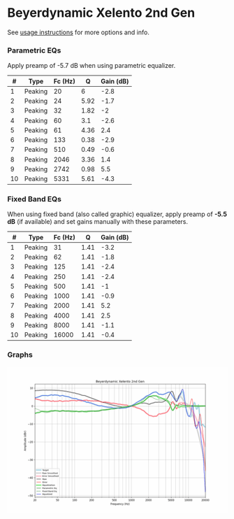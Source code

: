 # Beyerdynamic Xelento 2nd Gen
See [usage instructions](https://github.com/jaakkopasanen/AutoEq#usage) for more options and info.

### Parametric EQs
Apply preamp of -5.7 dB when using parametric equalizer.

|   # | Type    |   Fc (Hz) |    Q |   Gain (dB) |
|-----|---------|-----------|------|-------------|
|   1 | Peaking |        20 | 6    |        -2.8 |
|   2 | Peaking |        24 | 5.92 |        -1.7 |
|   3 | Peaking |        32 | 1.82 |        -2   |
|   4 | Peaking |        60 | 3.1  |        -2.6 |
|   5 | Peaking |        61 | 4.36 |         2.4 |
|   6 | Peaking |       133 | 0.38 |        -2.9 |
|   7 | Peaking |       510 | 0.49 |        -0.6 |
|   8 | Peaking |      2046 | 3.36 |         1.4 |
|   9 | Peaking |      2742 | 0.98 |         5.5 |
|  10 | Peaking |      5331 | 5.61 |        -4.3 |

### Fixed Band EQs
When using fixed band (also called graphic) equalizer, apply preamp of **-5.5 dB** (if available) and set gains manually with these parameters.

|   # | Type    |   Fc (Hz) |    Q |   Gain (dB) |
|-----|---------|-----------|------|-------------|
|   1 | Peaking |        31 | 1.41 |        -3.2 |
|   2 | Peaking |        62 | 1.41 |        -1.8 |
|   3 | Peaking |       125 | 1.41 |        -2.4 |
|   4 | Peaking |       250 | 1.41 |        -2.4 |
|   5 | Peaking |       500 | 1.41 |        -1   |
|   6 | Peaking |      1000 | 1.41 |        -0.9 |
|   7 | Peaking |      2000 | 1.41 |         5.2 |
|   8 | Peaking |      4000 | 1.41 |         2.5 |
|   9 | Peaking |      8000 | 1.41 |        -1.1 |
|  10 | Peaking |     16000 | 1.41 |        -0.4 |

### Graphs
![](./Beyerdynamic%20Xelento%202nd%20Gen.png)
